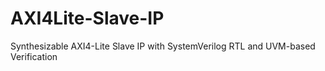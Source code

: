 # AXI4Lite-Slave-IP
Synthesizable AXI4-Lite Slave IP with SystemVerilog RTL and UVM-based Verification
